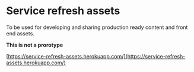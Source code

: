 # Service refresh assets

To be used for developing and sharing production ready content and front end assets.

**This is not a prorotype**

[https://service-refresh-assets.herokuapp.com/](https://service-refresh-assets.herokuapp.com/)